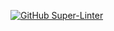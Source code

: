 [![GitHub Super-Linter](https://github.com/luziandrade/testdevop2./actions/workflows/superlinter.yml/badge.svg)](https://github.com/marketplace/actions/super-linter) 
 
